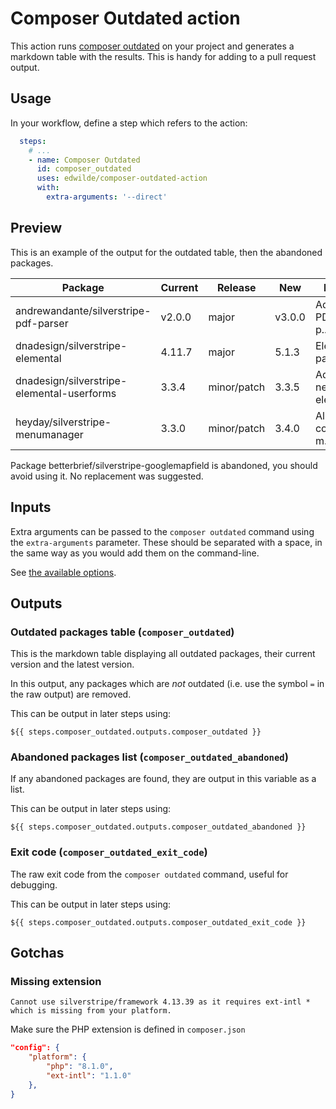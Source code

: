 # Composer Outdated action

This action runs [composer outdated](https://getcomposer.org/doc/03-cli.md#outdated) on your project and generates a markdown table with the results. This is handy for adding to a pull request output.

## Usage

In your workflow, define a step which refers to the action:

```yml
  steps:
    # ...
    - name: Composer Outdated
      id: composer_outdated
      uses: edwilde/composer-outdated-action
      with:
        extra-arguments: '--direct'
```

## Preview

This is an example of the output for the outdated table, then the abandoned packages.

| Package | Current | Release | New | Details |
| ------- | ------- | ------- | --- | ------- |
| andrewandante/silverstripe-pdf-parser | v2.0.0 | major | v3.0.0 | Adds PDFParser p... |
| dnadesign/silverstripe-elemental | 4.11.7 | major | 5.1.3 | Elemental pagety... |
| dnadesign/silverstripe-elemental-userforms | 3.3.4 | minor/patch | 3.3.5 | Adds a new eleme... |
| heyday/silverstripe-menumanager | 3.3.0 | minor/patch | 3.4.0 | Allows complex m... |

Package betterbrief/silverstripe-googlemapfield is abandoned, you should avoid using it. No replacement was suggested.

## Inputs

Extra arguments can be passed to the `composer outdated` command using the `extra-arguments` parameter. These should be separated with a space, in the same way as you would add them on the command-line.

See [the available options](https://getcomposer.org/doc/03-cli.md#outdated).

## Outputs

### Outdated packages table (`composer_outdated`)

This is the markdown table displaying all outdated packages, their current version and the latest version.

In this output, any packages which are *not* outdated (i.e. use the symbol `=` in the raw output) are removed.

This can be output in later steps using:

```
${{ steps.composer_outdated.outputs.composer_outdated }}
```

### Abandoned packages list (`composer_outdated_abandoned`)

If any abandoned packages are found, they are output in this variable as a list.

This can be output in later steps using:

```
${{ steps.composer_outdated.outputs.composer_outdated_abandoned }}
```

### Exit code (`composer_outdated_exit_code`)

The raw exit code from the `composer outdated` command, useful for debugging.

This can be output in later steps using:

```
${{ steps.composer_outdated.outputs.composer_outdated_exit_code }}
```

## Gotchas

### Missing extension

```
Cannot use silverstripe/framework 4.13.39 as it requires ext-intl * which is missing from your platform.
```

Make sure the PHP extension is defined in `composer.json`

```json
"config": {
    "platform": {
        "php": "8.1.0",
        "ext-intl": "1.1.0"
    },
}
```
